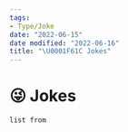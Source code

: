 ```yaml
---
tags:
- Type/Joke
date: "2022-06-15"
date modified: "2022-06-16"
title: "\U0001F61C Jokes"
---
```


# 😜 Jokes
```dataview
list from  
```
